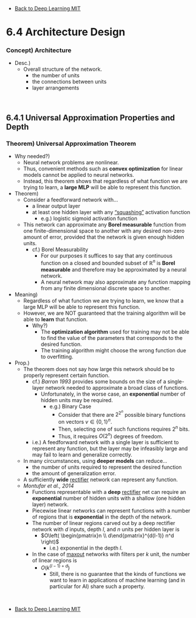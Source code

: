 * [Back to Deep Learning MIT](../../main.md)

# 6.4 Architecture Design

### Concept) Architecture
- Desc.)
  - Overall structure of the network.
    - the number of units
    - the connections between units
    - layer arrangements

<br>

## 6.4.1 Universal Approximation Properties and Depth
### Theorem) Universal Approximation Theorem
- Why needed?)
  - Neural network problems are nonlinear.
  - Thus, convenient methods such as **convex optimization** for linear models cannot be applied to neural networks.
  - Instead, this theorem shows that regardless of what function we are trying to learn, a **large MLP** will be able to represent this function.
- Theorem)
  - Consider a feedforward network with...
    - a linear output layer 
    - at least one hidden layer with any [“squashing”](../../ch05/07/note.md#571-probabilistic-supervised-learning) activation function 
      - e.g.) logistic sigmoid activation function
  - This network can approximate any **Borel measurable** function from one finite-dimensional space to another with any desired non-zero amount of error, provided that the network is given enough hidden units.
    - cf.) Borel Measurability
      - For our purposes it suffices to say that any continuous function on a closed and bounded subset of $`\mathbb{R}^n`$ is **Borel measurable** and therefore may be approximated by a neural network.
      - A neural network may also approximate any function mapping from any finite dimensional discrete space to another.
- Meaning)
  - Regardless of what function we are trying to learn, we know that a large MLP will be able to represent this function.
  - However, we are NOT guaranteed that the training algorithm will be able to **learn** that function.
    - Why?)
      - The **optimization algorithm** used for training may not be able to find the value of the parameters that corresponds to the desired function.
      - The training algorithm might choose the wrong function due to overfitting.
- Prop.)
  - The theorem does not say how large this network should be to properly represent certain function.
    - cf.) *Barron 1993* provides some bounds on the size of a single-layer network needed to approximate a broad class of functions.
      - Unfortunately, in the worse case, an **exponential** number of hidden units may be required.
        - e.g.) Binary Case
          - Consider that there are $`2^{2^n}`$ possible binary functions on vectors $`v\in\{0,1\}^n`$.
          - Then, selecting one of such functions requires $`2^n`$ bits.
          - Thus, it requires $`O(2^n)`$ degrees of freedom.
    - i.e.) A feedforward network with a single layer is sufficient to represent any function, but the layer may be infeasibly large and may fail to learn and generalize correctly. 
  - In many circumstances, using **deeper models** can reduce...
    - the number of units required to represent the desired function 
    - the amount of generalization error.
  - A sufficiently **wide** [rectifier](../03/note.md#concept-rectified-linear-unit-relu) network can represent any function.
  - *Montufar et al., 2014*
    - Functions representable with a **deep** [rectifier](../03/note.md#concept-rectified-linear-unit-relu) net can require an **exponential** number of hidden units with a shallow (one hidden layer) network.
    - Piecewise linear networks can represent functions with a number of regions that is **exponential** in the depth of the network.
    - The number of linear regions carved out by a deep rectifier network with $`d`$ inputs, depth $`l`$, and $`n`$ units per hidden layer is
      - $`O\left( \begin{pmatrix}n \\ d\end{pmatrix}^{d(l-1)} n^d \right)`$
        - i.e.) exponential in the depth $`l`$.
    - In the case of [maxout](../03/note.md#model-maxout-unit) networks with filters per $`k`$ unit, the number of linear regions is
      - $`O\left( k^{(l-1) + d} \right)`$
        - Still, there is no guarantee that the kinds of functions we want to learn in applications of machine learning (and in particular for AI) share such a property.








<br>

* [Back to Deep Learning MIT](../../main.md)